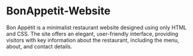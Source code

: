 # BonAppetit-Website
Bon Appétit is a minimalist restaurant website designed using only HTML and CSS. The site offers an elegant, user-friendly interface, providing visitors with key information about the restaurant, including the menu, about, and contact details.
